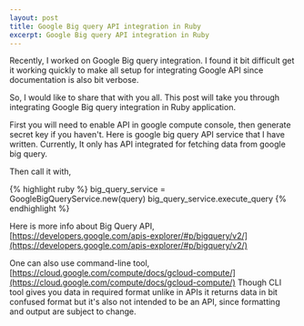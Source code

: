 ```yaml
---
layout: post
title: Google Big query API integration in Ruby
excerpt: Google Big query API integration in Ruby
---
```


Recently, I worked on Google Big query integration. I found it bit difficult get it working quickly to make all setup for integrating Google API since documentation is also bit verbose. 

So, I would like to share that with you all. This post will take you through integrating Google Big query integration in Ruby application.

First you will need to enable API in google compute console, then generate secret key if you haven't.
Here is google big query API service that I have written. Currently, It only has API integrated for fetching data from google big query.

<script src="https://gist.github.com/pandurang90/cec29ae85acea02609a028a6ed8e66c4.js"></script>

Then call it with,

{% highlight ruby %}
big_query_service = GoogleBigQueryService.new(query)
big_query_service.execute_query
{% endhighlight %}

Here is more info about Big Query API,  [https://developers.google.com/apis-explorer/#p/bigquery/v2/](https://developers.google.com/apis-explorer/#p/bigquery/v2/)

One can also use command-line tool, [https://cloud.google.com/compute/docs/gcloud-compute/](https://cloud.google.com/compute/docs/gcloud-compute/)
Though CLI tool gives you data in required format unlike in APIs it returns data in bit confused format but it's also not intended to be an API, since formatting and output are subject to change.

